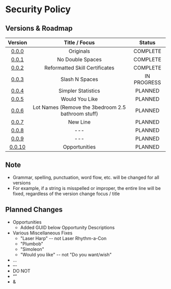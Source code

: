 # Security Policy

## Versions & Roadmap

|                            Version                            |                   Title / Focus                    |   Status    |
| :-----------------------------------------------------------: | :------------------------------------------------: | :---------: |
|  [0.0.0](https://github.com/aecyia/STBL/releases/tag/v0.0.0)  |                     Originals                      |  COMPLETE   |
|  [0.0.1](https://github.com/aecyia/STBL/releases/tag/v0.0.1)  |                  No Double Spaces                  |  COMPLETE   |
|  [0.0.2](https://github.com/aecyia/STBL/releases/tag/v0.0.2)  |           Reformatted Skill Certificates           |  COMPLETE   |
|  [0.0.3](https://github.com/aecyia/STBL/releases/tag/v0.0.3)  |                    Slash N Spaces                  | IN PROGRESS |
|  [0.0.4](https://github.com/aecyia/STBL/releases/tag/v0.0.4)  |                 Simpler Statistics                 |   PLANNED   |
|  [0.0.5](https://github.com/aecyia/STBL/releases/tag/v0.0.5)  |                   Would You Like                   |   PLANNED   |
|  [0.0.6](https://github.com/aecyia/STBL/releases/tag/v0.0.6)  | Lot Names (Remove the 3bedroom 2.5 bathroom stuff) |   PLANNED   |
|  [0.0.7](https://github.com/aecyia/STBL/releases/tag/v0.0.7)  |                        New Line                    |   PLANNED   |
|  [0.0.8](https://github.com/aecyia/STBL/releases/tag/v0.0.8)  |                        ---                         |   PLANNED   |
|  [0.0.9](https://github.com/aecyia/STBL/releases/tag/v0.0.9)  |                        ---                         |   PLANNED   |
| [0.0.10](https://github.com/aecyia/STBL/releases/tag/v0.0.10) |                   Opportunities                    |   PLANNED   |

## Note

+ Grammar, spelling, punctuation, word flow, etc. will be changed for all versions
+ For example, if a string is misspelled or improper, the entire line will be fixed, regardless of the version change focus / title

## Planned Changes

+ Opportunities
	+ Added GUID below Opportunity Descriptions
+ Various Miscellaneous Fixes
	+ "Laser Harp" -- not Laser Rhythm-a-Con
	+ "Plumbob"
	+ "Simoleon"
	+ "Would you like" -- not "Do you want/wish"
+ …
+ –-
+ DO NOT
+ “”
+ &
